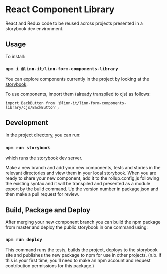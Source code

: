 # React Component Library

React and Redux code to be reused across projects presented in a storybook dev environment.


## Usage
To install:

### `npm i @linn-it/linn-form-components-library`

You can explore components currently in the project by looking at the [storybook](https://linn.github.io/react-components-library).

To use components, import them (already transpiled to cjs) as follows:

```
import BackButton from '@linn-it/linn-form-components-library/cjs/BackButton';
```

## Development

In the project directory, you can run:

### `npm run storybook`

which runs the storybook dev server.

Make a new branch and add your new components, tests and stories in the relevant directories and view them in your local storybook.
When you are ready to share your new component, add it to the rollup.config.js following the existing syntax and it will be transpiled and presented as a module export by the build command. Up the version number in package.json and then make a pull request for review.

## Build, Package and Deploy

After merging your new component branch you can build the npm package from master and deploy the public storybook in one command using:

### `npm run deploy`

This command runs the tests, builds the project, deploys to the storybook site and
publishes the new package to npm for use in other projects. (n.b. if this is your first time, you'll need to make an npm account and request contribution permissions for this package.)
